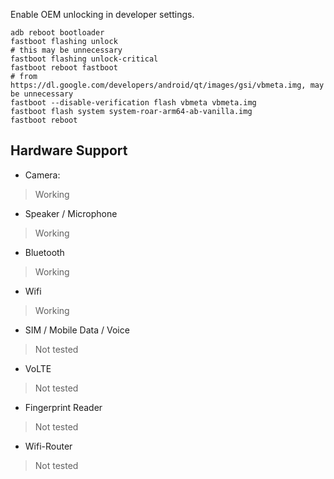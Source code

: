 Enable OEM unlocking in developer settings.

```
adb reboot bootloader
fastboot flashing unlock
# this may be unnecessary
fastboot flashing unlock-critical
fastboot reboot fastboot
# from https://dl.google.com/developers/android/qt/images/gsi/vbmeta.img, may be unnecessary
fastboot --disable-verification flash vbmeta vbmeta.img
fastboot flash system system-roar-arm64-ab-vanilla.img
fastboot reboot
```
## Hardware Support

* Camera:
> Working

* Speaker / Microphone
> Working

* Bluetooth
> Working

* Wifi
> Working

* SIM / Mobile Data / Voice
> Not tested

* VoLTE
> Not tested

* Fingerprint Reader
> Not tested

* Wifi-Router
> Not tested
